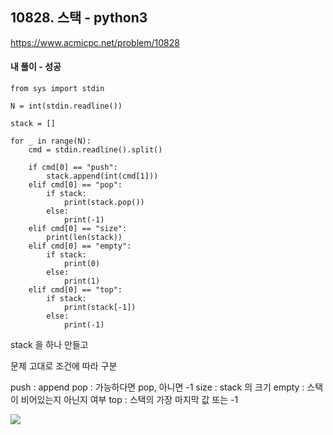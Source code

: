 ## 10828. 스택 - python3
https://www.acmicpc.net/problem/10828

#### 내 풀이 - 성공
```
from sys import stdin

N = int(stdin.readline())

stack = []

for _ in range(N):
    cmd = stdin.readline().split()
    
    if cmd[0] == "push":
        stack.append(int(cmd[1]))
    elif cmd[0] == "pop":
        if stack:
            print(stack.pop())
        else:
            print(-1)
    elif cmd[0] == "size":
        print(len(stack))
    elif cmd[0] == "empty":
        if stack:
            print(0)
        else:
            print(1)
    elif cmd[0] == "top":
        if stack:
            print(stack[-1])
        else:
            print(-1)
```
stack 을 하나 만들고

문제 고대로 조건에 따라 구분

push : append
pop : 가능하다면 pop, 아니면 -1
size : stack 의 크기
empty : 스택이 비어있는지 아닌지 여부
top : 스택의 가장 마지막 값 또는 -1

![](https://images.velog.io/images/jsh5408/post/9d00e35e-2cd7-4845-a1d7-6efc1e586957/image.png)